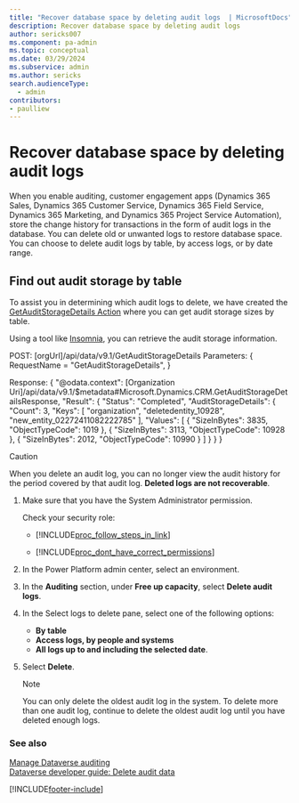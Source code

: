 ```yaml
---
title: "Recover database space by deleting audit logs  | MicrosoftDocs"
description: Recover database space by deleting audit logs
author: sericks007
ms.component: pa-admin
ms.topic: conceptual
ms.date: 03/29/2024
ms.subservice: admin
ms.author: sericks
search.audienceType: 
  - admin
contributors:
- paulliew 
---
```

# Recover database space by deleting audit logs

When you enable auditing, customer engagement apps (Dynamics 365 Sales, Dynamics 365 Customer Service, Dynamics 365 Field Service, Dynamics 365 Marketing, and Dynamics 365 Project Service Automation), store the change history for transactions in the form of audit logs in the database. You can delete old or unwanted logs to restore database space. You can choose to delete audit logs by table, by access logs, or by date range. 

## Find out audit storage by table
To assist you in determining which audit logs to delete, we have created the [GetAuditStorageDetails Action](/power-apps/developer/data-platform/webapi/reference/getauditstoragedetails?view=dataverse-latest) where you can get audit storage sizes by table.

Using a tool like [Insomnia](/power-apps/developer/data-platform/webapi/insomnia?view=dataverse-latest), you can retrieve the audit storage information.

  POST: [orgUrl]/api/data/v9.1/GetAuditStorageDetails 
   Parameters: 
    { 
        RequestName = "GetAuditStorageDetails", 
    }

 Response:
 {
    "@odata.context":  [Organization Uri]/api/data/v9.1/$metadata#Microsoft.Dynamics.CRM.GetAuditStorageDetailsResponse,
    "Result": {
        "Status": "Completed",
        "AuditStorageDetails": {
            "Count": 3,
            "Keys": [
                "organization",
                "deletedentity_10928",
                "new_entity_02272411082222785"
            ],
            "Values": [
                {
                    "SizeInBytes": 3835,
                    "ObjectTypeCode": 1019
                },
                {
                    "SizeInBytes": 3113,
                    "ObjectTypeCode": 10928
                },
                {
                    "SizeInBytes": 2012,
                    "ObjectTypeCode": 10990
                }
            ]
        }
    }
}
  
> [!CAUTION]
> When you delete an audit log, you can no longer view the audit history for the period covered by that audit log. **Deleted logs are not recoverable**.

1. Make sure that you have the System Administrator permission.
  
    Check your security role:  
  
   - [!INCLUDE[proc_follow_steps_in_link](../includes/proc-follow-steps-in-link.md)]  
  
   - [!INCLUDE[proc_dont_have_correct_permissions](../includes/proc-dont-have-correct-permissions.md)]  
  
1. In the Power Platform admin center, select an environment. 

1. In the **Auditing** section, under **Free up capacity**, select **Delete audit logs**.  
  
1. In the Select logs to delete pane, select one of the following options:
    - **By table**
    - **Access logs, by people and systems**
    - **All logs up to and including the selected date**.
  
6. Select **Delete**.
  
   > [!NOTE]
   >  You can only delete the oldest audit log in the system. To delete more than one audit log, continue to delete the oldest audit log until you have deleted enough logs.  
  
### See also

[Manage Dataverse auditing](manage-dataverse-auditing.md)<br />
[Dataverse developer guide: Delete audit data](/power-apps/developer/data-platform/auditing/delete-audit-data)


[!INCLUDE[footer-include](../includes/footer-banner.md)]
